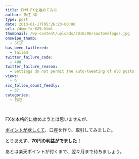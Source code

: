 ```yaml
---
title: DMM FXを始めてみた
author: 魚住 惇
type: post
date: 2013-01-17T05:26:23+00:00
url: /dmm-fx-829.html
thumbnail: /wp-content/uploads/2016/06/saotomelogos.jpg
onswipe_thumb:
  - SKIP
has_been_twittered:
  - failed
twitter_failure_code:
  - 400
twitter_failure_reason:
  - Settings do not permit the auto-tweeting of old posts
views:
  - 9
scc_follow_count_feedly:
  - 37
categories:
  - 日記

---
```

FXを本格的に始めようとは思いませんが、

[ポイントが欲しくて][1]、口座を作り、取引してみました。</p> 

とりあえず、**70円の利益がでました！**

あとは楽天ポイントが付くまで、翌々月まで待ちましょう。

 [1]: http://point-g.rakuten.co.jp/fx/client/dmm.html